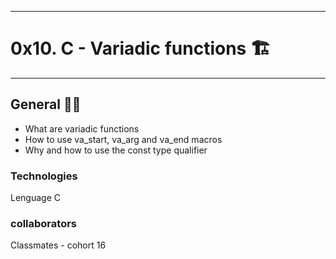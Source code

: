 ***********************************
<h1>0x10. C - Variadic functions 🏗</h1>

***********************************

<h2>General 👨‍🎓</h2>

<ul>
 
<li type="disc">What are variadic functions</l>
<li type="disc">How to use va_start, va_arg and va_end macros</l>
<li type="disc">Why and how to use the const type qualifier</l>

</ul>

<h3>Technologies</h3>
<p>Lenguage C</p>


<h3>collaborators</h3>
<p>Classmates - cohort 16</p>
